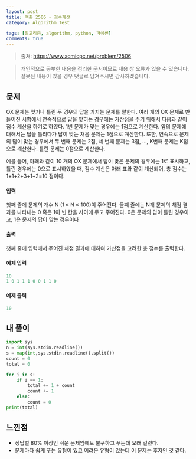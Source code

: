 ```yaml
---
layout: post
title: 백준 2506 - 점수계산
category: Algorithm Test

tags: [알고리즘, algorithm, python, 파이썬]
comments: true
---
```


> 출처: https://www.acmicpc.net/problem/2506

> 개인적으로 공부한 내용을 정리한 문서이므로 내용 상 오류가 있을 수 있습니다.
> 잘못된 내용이 있을 경우 댓글로 남겨주시면 감사하겠습니다.

## 문제
OX 문제는 맞거나 틀린 두 경우의 답을 가지는 문제를 말한다. 여러 개의 OX 문제로 만들어진 시험에서 연속적으로 답을 맞히는 경우에는 가산점을 주기 위해서 다음과 같이 점수 계산을 하기로 하였다. 1번 문제가 맞는 경우에는 1점으로 계산한다. 앞의 문제에 대해서는 답을 틀리다가 답이 맞는 처음 문제는 1점으로 계산한다. 또한, 연속으로 문제의 답이 맞는 경우에서 두 번째 문제는 2점, 세 번째 문제는 3점, ..., K번째 문제는 K점으로 계산한다. 틀린 문제는 0점으로 계산한다.

예를 들어, 아래와 같이 10 개의 OX 문제에서 답이 맞은 문제의 경우에는 1로 표시하고, 틀린 경우에는 0으로 표시하였을 때, 점수 계산은 아래 표와 같이 계산되어, 총 점수는 1+1+2+3+1+2=10 점이다.


#### 입력
첫째 줄에 문제의 개수 N (1 ≤ N ≤ 100)이 주어진다. 둘째 줄에는 N개 문제의 채점 결과를 나타내는 0 혹은 1이 빈 칸을 사이에 두고 주어진다. 0은 문제의 답이 틀린 경우이고, 1은 문제의 답이 맞는 경우이다


#### 출력
첫째 줄에 입력에서 주어진 채점 결과에 대하여 가산점을 고려한 총 점수를 출력한다.

#### 예제 입력

```python
10
1 0 1 1 1 0 0 1 1 0
```

#### 예제 출력

```python
10
```

## 내 풀이

```python
import sys
n = int(sys.stdin.readline())
s = map(int,sys.stdin.readline().split())
count = 0
total = 0

for i in s:
    if i == 1:
        total += 1 + count
        count += 1
    else:
        count = 0
print(total)
```


## 느낀점

- 정답렬 80% 이상인 쉬운 문제임에도 불구하고 푸는데 오래 걸렸다.
- 문제마다 쉽게 푸는 유형이 있고 어려운 유형이 있는데 이 문제는 후자인 것 같다. 
